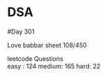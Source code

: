 # DSA

#Day 301

Love babbar sheet
    108/450
    
leetcode Questions   
easy : 124
medium: 165
hard: 22


 